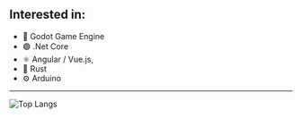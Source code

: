 <!-- ### Hi there 👋 -->

## Interested in:

- 🤖 Godot Game Engine
- 🟣 .Net Core
- ⚛ Angular / Vue.js,
- 🦀 Rust
- ⚙ Arduino

---
<!-- 
 ### I'm currently working on:
 - [Favorite character picker](https://github.com/Quuba/favorite-character-picker-backend)

---  -->

<!--  ### Currently learning:
 - .Net Core
 - Vue js
---  -->

<!-- Taken from: (https://github.com/anuraghazra/github-readme-stats) -->
![Top Langs](https://github-readme-stats.vercel.app/api/top-langs/?username=jcenn)


<!--
**Quuba/Quuba** is a ✨ _special_ ✨ repository because its `README.md` (this file) appears on your GitHub profile.

Here are some ideas to get you started:

- 🔭 I’m currently working on ...
- 🌱 I’m currently learning ...
- 👯 I’m looking to collaborate on ...
- 🤔 I’m looking for help with ...
- 💬 Ask me about ...
- 📫 How to reach me: ...
- 😄 Pronouns: ...
- ⚡ Fun fact: ...
-->
